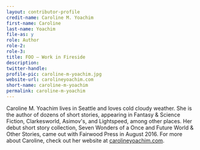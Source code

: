 ```yaml
---
layout: contributor-profile
credit-name: Caroline M. Yoachim
first-name: Caroline
last-name: Yoachim
file-as: y
role: Author
role-2:
role-3:
title: FOO — Work in Fireside
description: 
twitter-handle:
profile-pic: caroline-m-yoachim.jpg
website-url: carolineyoachim.com
short-name: caroline-m-yoachim
permalink: caroline-m-yoachim
---
```


Caroline M. Yoachim lives in Seattle and loves cold cloudy weather.  She is the author of dozens of short stories, appearing in Fantasy & Science Fiction, Clarkesworld, Asimov's, and Lightspeed, among other places.  Her debut short story collection, Seven Wonders of a Once and Future World & Other Stories, came out with Fairwood Press in August 2016.  For more about Caroline, check out her website at [carolineyoachim.com](http://carolineyoachim.com).
